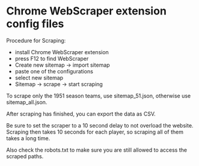 # Chrome WebScraper extension config files

Procedure for Scraping:

* install Chrome WebScraper extension
* press F12 to find WebScraper
* Create new sitemap -> import sitemap
* paste one of the configurations
* select new sitemap
* Sitemap -> scrape -> start scraping

To scrape only the 1951 season teams, use sitemap\_51.json, otherwise use sitemap\_all.json.

After scraping has finished, you can export the data as CSV.

Be sure to set the scraper to a 10 second delay to not overload the website. Scraping then takes 10 seconds for each player, so scraping all of them takes a long time.

Also check the robots.txt to make sure you are still allowed to access the scraped paths.
